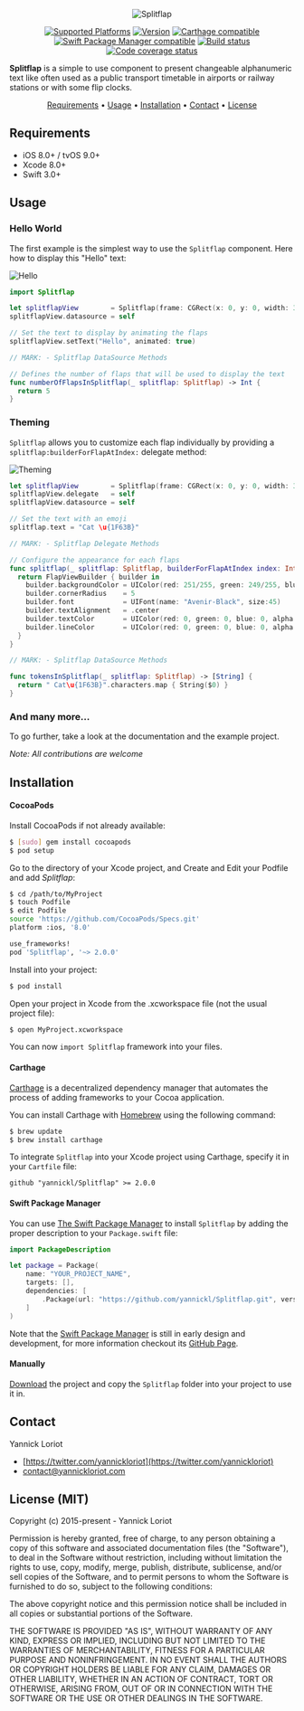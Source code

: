 <p align="center">
  <img src="http://yannickloriot.com/resources/splitflap-logo.gif" alt="Splitflap">
</p>

<p align="center">
  <a href="http://cocoadocs.org/docsets/Splitflap/"><img alt="Supported Platforms" src="https://cocoapod-badges.herokuapp.com/p/Splitflap/badge.svg"/></a>
  <a href="http://cocoadocs.org/docsets/Splitflap/"><img alt="Version" src="https://cocoapod-badges.herokuapp.com/v/Splitflap/badge.svg"/></a>
  <a href="https://github.com/Carthage/Carthage"><img alt="Carthage compatible" src="https://img.shields.io/badge/Carthage-%E2%9C%93-brightgreen.svg?style=flat"/></a>
  <a href="https://github.com/apple/swift-package-manager"><img alt="Swift Package Manager compatible" src="https://img.shields.io/badge/SPM-%E2%9C%93-brightgreen.svg?style=flat"/></a>
  <a href="https://travis-ci.org/yannickl/Splitflap"><img alt="Build status" src="https://travis-ci.org/yannickl/Splitflap.svg?branch=master"/></a>
  <a href="http://codecov.io/github/yannickl/Splitflap"><img alt="Code coverage status" src="http://codecov.io/github/yannickl/Splitflap/coverage.svg?branch=master"/></a>
</p>

**Splitflap** is a simple to use component to present changeable alphanumeric text like often used as a public transport timetable in airports or railway stations or with some flip clocks.

<p align="center">
    <a href="#requirements">Requirements</a> • <a href="#usage">Usage</a> • <a href="#installation">Installation</a> • <a href="#contact">Contact</a> • <a href="#license-mit">License</a>
</p>

## Requirements

- iOS 8.0+ / tvOS 9.0+
- Xcode 8.0+
- Swift 3.0+

## Usage

### Hello World

The first example is the simplest way to use the `Splitflap` component. Here how to display this "Hello" text:

![Hello](http://yannickloriot.com/resources/splitflap-hello.gif)

```swift
import Splitflap

let splitflapView        = Splitflap(frame: CGRect(x: 0, y: 0, width: 370, height: 53))
splitflapView.datasource = self

// Set the text to display by animating the flaps
splitflapView.setText("Hello", animated: true)

// MARK: - Splitflap DataSource Methods

// Defines the number of flaps that will be used to display the text
func numberOfFlapsInSplitflap(_ splitflap: Splitflap) -> Int {
  return 5
}

```

### Theming

`Splitflap` allows you to customize each flap individually by providing a `splitflap:builderForFlapAtIndex:` delegate method:

![Theming](http://yannickloriot.com/resources/splitflap-theming.gif)

```swift
let splitflapView        = Splitflap(frame: CGRect(x: 0, y: 0, width: 370, height: 53))
splitflapView.delegate   = self
splitflapView.datasource = self

// Set the text with an emoji
splitflap.text = "Cat \u{1F63B}"

// MARK: - Splitflap Delegate Methods

// Configure the appearance for each flaps
func splitflap(_ splitflap: Splitflap, builderForFlapAtIndex index: Int) -> FlapViewBuilder {
  return FlapViewBuilder { builder in
    builder.backgroundColor = UIColor(red: 251/255, green: 249/255, blue: 243/255, alpha: 1)
    builder.cornerRadius    = 5
    builder.font            = UIFont(name: "Avenir-Black", size:45)
    builder.textAlignment   = .center
    builder.textColor       = UIColor(red: 0, green: 0, blue: 0, alpha: 0.5)
    builder.lineColor       = UIColor(red: 0, green: 0, blue: 0, alpha: 0.3)
  }
}

// MARK: - Splitflap DataSource Methods

func tokensInSplitflap(_ splitflap: Splitflap) -> [String] {
  return " Cat\u{1F63B}".characters.map { String($0) }
}
```
### And many more...

To go further, take a look at the documentation and the example project.

*Note: All contributions are welcome*

## Installation

#### CocoaPods

Install CocoaPods if not already available:

``` bash
$ [sudo] gem install cocoapods
$ pod setup
```
Go to the directory of your Xcode project, and Create and Edit your Podfile and add _Splitflap_:

``` bash
$ cd /path/to/MyProject
$ touch Podfile
$ edit Podfile
source 'https://github.com/CocoaPods/Specs.git'
platform :ios, '8.0'

use_frameworks!
pod 'Splitflap', '~> 2.0.0'
```

Install into your project:

``` bash
$ pod install
```

Open your project in Xcode from the .xcworkspace file (not the usual project file):

``` bash
$ open MyProject.xcworkspace
```

You can now `import Splitflap` framework into your files.

#### Carthage

[Carthage](https://github.com/Carthage/Carthage) is a decentralized dependency manager that automates the process of adding frameworks to your Cocoa application.

You can install Carthage with [Homebrew](http://brew.sh/) using the following command:

```bash
$ brew update
$ brew install carthage
```

To integrate `Splitflap` into your Xcode project using Carthage, specify it in your `Cartfile` file:

```ogdl
github "yannickl/Splitflap" >= 2.0.0
```

#### Swift Package Manager

You can use [The Swift Package Manager](https://swift.org/package-manager) to install `Splitflap` by adding the proper description to your `Package.swift` file:
```swift
import PackageDescription

let package = Package(
    name: "YOUR_PROJECT_NAME",
    targets: [],
    dependencies: [
        .Package(url: "https://github.com/yannickl/Splitflap.git", versions: "2.0.0" ..< Version.max)
    ]
)
```

Note that the [Swift Package Manager](https://swift.org/package-manager) is still in early design and development, for more information checkout its [GitHub Page](https://github.com/apple/swift-package-manager).

#### Manually

[Download](https://github.com/YannickL/Splitflap/archive/master.zip) the project and copy the `Splitflap` folder into your project to use it in.

## Contact

Yannick Loriot
 - [https://twitter.com/yannickloriot](https://twitter.com/yannickloriot)
 - [contact@yannickloriot.com](mailto:contact@yannickloriot.com)


## License (MIT)

Copyright (c) 2015-present - Yannick Loriot

Permission is hereby granted, free of charge, to any person obtaining a copy
of this software and associated documentation files (the "Software"), to deal
in the Software without restriction, including without limitation the rights
to use, copy, modify, merge, publish, distribute, sublicense, and/or sell
copies of the Software, and to permit persons to whom the Software is
furnished to do so, subject to the following conditions:

The above copyright notice and this permission notice shall be included in
all copies or substantial portions of the Software.

THE SOFTWARE IS PROVIDED "AS IS", WITHOUT WARRANTY OF ANY KIND, EXPRESS OR
IMPLIED, INCLUDING BUT NOT LIMITED TO THE WARRANTIES OF MERCHANTABILITY,
FITNESS FOR A PARTICULAR PURPOSE AND NONINFRINGEMENT. IN NO EVENT SHALL THE
AUTHORS OR COPYRIGHT HOLDERS BE LIABLE FOR ANY CLAIM, DAMAGES OR OTHER
LIABILITY, WHETHER IN AN ACTION OF CONTRACT, TORT OR OTHERWISE, ARISING FROM,
OUT OF OR IN CONNECTION WITH THE SOFTWARE OR THE USE OR OTHER DEALINGS IN
THE SOFTWARE.

